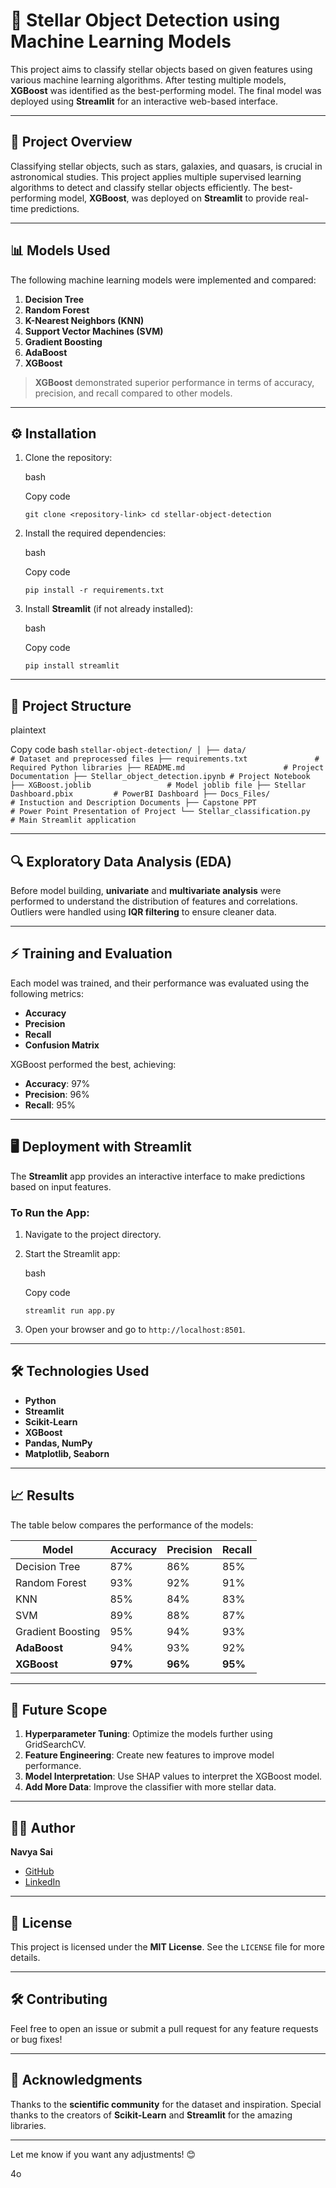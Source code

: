 🌌 Stellar Object Detection using Machine Learning Models
=========================================================

This project aims to classify stellar objects based on given features using various machine learning algorithms. After testing multiple models, **XGBoost** was identified as the best-performing model. The final model was deployed using **Streamlit** for an interactive web-based interface.

* * * * *

🚀 Project Overview
-------------------

Classifying stellar objects, such as stars, galaxies, and quasars, is crucial in astronomical studies. This project applies multiple supervised learning algorithms to detect and classify stellar objects efficiently. The best-performing model, **XGBoost**, was deployed on **Streamlit** to provide real-time predictions.

* * * * *

📊 Models Used
--------------

The following machine learning models were implemented and compared:

1.  **Decision Tree**
2.  **Random Forest**
3.  **K-Nearest Neighbors (KNN)**
4.  **Support Vector Machines (SVM)**
5.  **Gradient Boosting**
6.  **AdaBoost**
7.  **XGBoost**

> **XGBoost** demonstrated superior performance in terms of accuracy, precision, and recall compared to other models.

* * * * *

⚙️ Installation
---------------

1.  Clone the repository:

    bash

    Copy code

    `git clone <repository-link>
    cd stellar-object-detection`

2.  Install the required dependencies:

    bash

    Copy code

    `pip install -r requirements.txt`

3.  Install **Streamlit** (if not already installed):

    bash

    Copy code

    `pip install streamlit`

* * * * *

📁 Project Structure
--------------------

plaintext

Copy code
bash
`stellar-object-detection/
│
├── data/                          # Dataset and preprocessed files
├── requirements.txt               # Required Python libraries
├── README.md                      # Project Documentation
├── Stellar_object_detection.ipynb # Project Notebook
├── XGBoost.joblib                 # Model joblib file
├── Stellar Dashboard.pbix         # PowerBI Dashboard
├── Docs_Files/                    # Instuction and Description Documents
├── Capstone PPT                   # Power Point Presentation of Project
└── Stellar_classification.py      # Main Streamlit application`
* * * * *

🔍 Exploratory Data Analysis (EDA)
----------------------------------

Before model building, **univariate** and **multivariate analysis** were performed to understand the distribution of features and correlations. Outliers were handled using **IQR filtering** to ensure cleaner data.

* * * * *

⚡ Training and Evaluation
-------------------------

Each model was trained, and their performance was evaluated using the following metrics:

-   **Accuracy**
-   **Precision**
-   **Recall**
-   **Confusion Matrix**

XGBoost performed the best, achieving:

-   **Accuracy**: 97%
-   **Precision**: 96%
-   **Recall**: 95%

* * * * *

🖥️ Deployment with Streamlit
-----------------------------

The **Streamlit** app provides an interactive interface to make predictions based on input features.

### To Run the App:

1.  Navigate to the project directory.
2.  Start the Streamlit app:

    bash

    Copy code

    `streamlit run app.py`

3.  Open your browser and go to `http://localhost:8501`.

* * * * *

🛠️ Technologies Used
---------------------

-   **Python**
-   **Streamlit**
-   **Scikit-Learn**
-   **XGBoost**
-   **Pandas, NumPy**
-   **Matplotlib, Seaborn**

* * * * *

📈 Results
----------

The table below compares the performance of the models:

| Model | Accuracy | Precision | Recall |
| --- | --- | --- | --- |
| Decision Tree | 87% | 86% | 85% |
| Random Forest | 93% | 92% | 91% |
| KNN | 85% | 84% | 83% |
| SVM | 89% | 88% | 87% |
| Gradient Boosting | 95% | 94% | 93% |
| **AdaBoost** | 94% | 93% | 92% |
| **XGBoost** | **97%** | **96%** | **95%** |

* * * * *

📢 Future Scope
---------------

1.  **Hyperparameter Tuning**: Optimize the models further using GridSearchCV.
2.  **Feature Engineering**: Create new features to improve model performance.
3.  **Model Interpretation**: Use SHAP values to interpret the XGBoost model.
4.  **Add More Data**: Improve the classifier with more stellar data.

* * * * *

👩‍💻 Author
------------

**Navya Sai**

-   [GitHub](https://github.com/)
-   [LinkedIn](https://www.linkedin.com/)

* * * * *

📝 License
----------

This project is licensed under the **MIT License**. See the `LICENSE` file for more details.

* * * * *

🛠️ Contributing
----------------

Feel free to open an issue or submit a pull request for any feature requests or bug fixes!

* * * * *

🎉 Acknowledgments
------------------

Thanks to the **scientific community** for the dataset and inspiration. Special thanks to the creators of **Scikit-Learn** and **Streamlit** for the amazing libraries.

* * * * *

Let me know if you want any adjustments! 😊

4o
